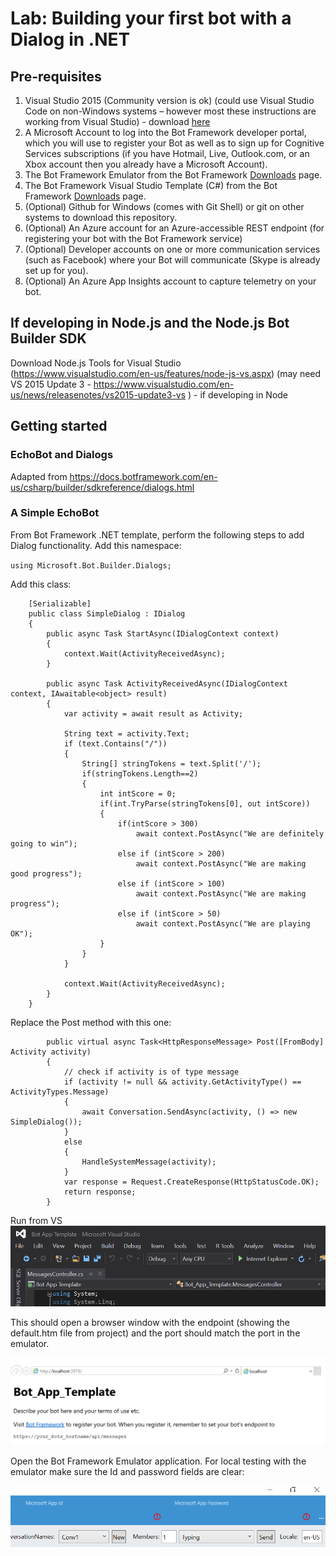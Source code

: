 # Lab:  Building your first bot with a Dialog in .NET

## Pre-requisites
1.	Visual Studio 2015 (Community version is ok) (could use Visual Studio Code on non-Windows systems – however most these instructions are working from Visual Studio) - download [here](https://beta.visualstudio.com/downloads/)
2.	A Microsoft Account to log into the Bot Framework developer portal, which you will use to register your Bot as well as to sign up for Cognitive Services subscriptions (if you have Hotmail, Live, Outlook.com, or an Xbox account then you already have a Microsoft Account).
4.	The Bot Framework Emulator from the Bot Framework [Downloads](https://docs.botframework.com/en-us/downloads/#navtitle) page.
5.	The Bot Framework Visual Studio Template (C#) from the Bot Framework [Downloads](https://docs.botframework.com/en-us/downloads/#navtitle) page.
6.	(Optional) Github for Windows (comes with Git Shell) or git on other systems to download this repository.
7.	(Optional) An Azure account for an Azure-accessible REST endpoint (for registering your bot with the Bot Framework service)
7.	(Optional) Developer accounts on one or more communication services (such as Facebook) where your Bot will communicate (Skype is already set up for you).
8.	(Optional) An Azure App Insights account to capture telemetry on your bot. 

## If developing in Node.js and the Node.js Bot Builder SDK

Download Node.js Tools for Visual Studio (https://www.visualstudio.com/en-us/features/node-js-vs.aspx) (may need VS 2015 Update 3 - https://www.visualstudio.com/en-us/news/releasenotes/vs2015-update3-vs ) - if developing in Node

## Getting started
### EchoBot and Dialogs

Adapted from https://docs.botframework.com/en-us/csharp/builder/sdkreference/dialogs.html

### A Simple EchoBot

From Bot Framework .NET template, perform the following steps to add Dialog functionality.
Add this namespace:

`using Microsoft.Bot.Builder.Dialogs;`

Add this class:

```
    [Serializable]
    public class SimpleDialog : IDialog
    {
        public async Task StartAsync(IDialogContext context)
        {
            context.Wait(ActivityReceivedAsync);
        }

        public async Task ActivityReceivedAsync(IDialogContext context, IAwaitable<object> result)
        {
            var activity = await result as Activity;

            String text = activity.Text;
            if (text.Contains("/"))
            {
                String[] stringTokens = text.Split('/');
                if(stringTokens.Length==2)
                {
                    int intScore = 0;
                    if(int.TryParse(stringTokens[0], out intScore))
                    {
                        if(intScore > 300)
                            await context.PostAsync("We are definitely going to win");
                        else if (intScore > 200)
                            await context.PostAsync("We are making good progress");
                        else if (intScore > 100)
                            await context.PostAsync("We are making progress");
                        else if (intScore > 50)
                            await context.PostAsync("We are playing OK");
                    }
                }
            }

            context.Wait(ActivityReceivedAsync);
        }
    }
```

Replace the Post method with this one:

```
        public virtual async Task<HttpResponseMessage> Post([FromBody] Activity activity)
        {
            // check if activity is of type message
            if (activity != null && activity.GetActivityType() == ActivityTypes.Message)
            {
                await Conversation.SendAsync(activity, () => new SimpleDialog());
            }
            else
            {
                HandleSystemMessage(activity);
            }
            var response = Request.CreateResponse(HttpStatusCode.OK);
            return response;
        }

```

Run from VS
![run from VS](images/vs_run_browser.PNG)

This should open a browser window with the endpoint (showing the default.htm file from project) and the port should match the port in the emulator.

![run from VS](images/defaulthtm.PNG)

Open the Bot Framework Emulator application.  For local testing with the emulator make sure the Id and password fields are clear:
 
![bot emulator 1](images/emulator_clear_ids.PNG)
